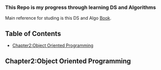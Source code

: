 ### This Repo is my progress through learning DS and Algorithms 

Main reference for studing is this DS and Algo [Book](https://www.amazon.com/Structures-Algorithms-Python-Michael-Goodrich/dp/1118290275).

## Table of Contents

- [Chapter2:Object Oriented Programming](#Chapter2:Object-Oriented-Programming2)


## Chapter2:Object Oriented Programming